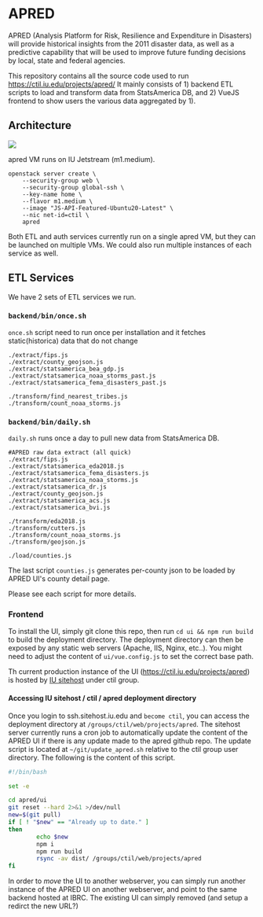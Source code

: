 # APRED

APRED (Analysis Platform for Risk, Resilience and Expenditure in Disasters) will provide historical insights from the 2011 disaster data, 
as well as a predictive capability that will be used to improve future funding decisions by local, state and federal agencies.

This repository contains all the source code used to run https://ctil.iu.edu/projects/apred/ 
It mainly consists of 1) backend ETL scripts to load and transform data from StatsAmerica DB, and
2) VueJS frontend to show users the various data aggregated by 1).

## Architecture

<img src="https://docs.google.com/drawings/d/e/2PACX-1vQQ-32ru9jQyRephmCwxx4dVN3DmavPhblELL5pi-yh2AtpFbe9Mf4p4IFd7XsNXJADdNXb9bZnLqOO/pub?w=1440&amp;h=1080">

apred VM runs on IU Jetstream (m1.medium).

```
openstack server create \
    --security-group web \
    --security-group global-ssh \
    --key-name home \
    --flavor m1.medium \
    --image "JS-API-Featured-Ubuntu20-Latest" \
    --nic net-id=ctil \
    apred 

```

Both ETL and auth services currently run on a single apred VM, but they can be launched on 
multiple VMs. We could also run multiple instances of each service as well. 

## ETL Services

We have 2 sets of ETL services we run. 

### `backend/bin/once.sh`

`once.sh` script need to run once per installation and it fetches static(historica) data that do not change

```
./extract/fips.js
./extract/county_geojson.js
./extract/statsamerica_bea_gdp.js
./extract/statsamerica_noaa_storms_past.js
./extract/statsamerica_fema_disasters_past.js

./transform/find_nearest_tribes.js
./transform/count_noaa_storms.js
```

### `backend/bin/daily.sh`

`daily.sh` runs once a day to pull new data from StatsAmerica DB.

```
#APRED raw data extract (all quick)
./extract/fips.js
./extract/statsamerica_eda2018.js
./extract/statsamerica_fema_disasters.js
./extract/statsamerica_noaa_storms.js
./extract/statsamerica_dr.js
./extract/county_geojson.js
./extract/statsamerica_acs.js
./extract/statsamerica_bvi.js

./transform/eda2018.js
./transform/cutters.js
./transform/count_noaa_storms.js
./transform/geojson.js

./load/counties.js
```

The last script `counties.js` generates per-county json to be loaded by APRED UI's county detail page.

Please see each script for more details.

### Frontend

To install the UI, simply git clone this repo, then run `cd ui && npm run build` to build the deployment directory. The deployment directory can then be exposed by any static web servers (Apache, IIS, Nginx, etc..). You might need to adjust the content of `ui/vue.config.js` to set the correct base path.

Th current production instance of the UI (https://ctil.iu.edu/projects/apred) is hosted by [IU sitehost](https://kb.iu.edu/d/axnv) under ctil group. 

#### Accessing IU sitehost / ctil / apred deployment directory

Once you login to ssh.sitehost.iu.edu and `become ctil`, you can access the deployment directory at `/groups/ctil/web/projects/apred`. The sitehost server currently runs a cron job to automatically update the content of the APRED UI if there is any update made to the apred github repo. The update script is located at `~/git/update_apred.sh` relative to the ctil group user directory. The following is the content of this script.

```bash
#!/bin/bash

set -e

cd apred/ui
git reset --hard 2>&1 >/dev/null
new=$(git pull)
if [ ! "$new" == "Already up to date." ]
then
        echo $new
        npm i
        npm run build
        rsync -av dist/ /groups/ctil/web/projects/apred
fi

```

In order to *move* the UI to another webserver, you can simply run another instance of the APRED UI on another webserver, and point to the same backend hosted at IBRC. The existing UI can simply removed (and setup a redirct the new URL?) 



